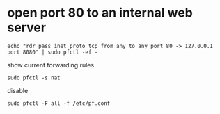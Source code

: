 # open port 80 to an internal web server

```console
echo "rdr pass inet proto tcp from any to any port 80 -> 127.0.0.1 port 8080" | sudo pfctl -ef -
```

show current forwarding rules

```console
sudo pfctl -s nat
```

disable

```console
sudo pfctl -F all -f /etc/pf.conf
```
